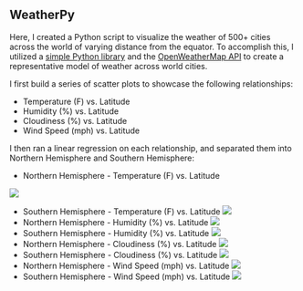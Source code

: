 ## WeatherPy

Here, I created a Python script to visualize the weather of 500+ cities across the world of varying distance from the equator. To accomplish this, I utilized a [simple Python library](https://pypi.python.org/pypi/citipy) and the [OpenWeatherMap API](https://openweathermap.org/api) to create a representative model of weather across world cities.

I first build a series of scatter plots to showcase the following relationships:

* Temperature (F) vs. Latitude
* Humidity (%) vs. Latitude
* Cloudiness (%) vs. Latitude
* Wind Speed (mph) vs. Latitude

I then ran a linear regression on each relationship, and separated them into Northern Hemisphere and Southern Hemisphere:

* Northern Hemisphere - Temperature (F) vs. Latitude

![](Images/nmt.PNG)

* Southern Hemisphere - Temperature (F) vs. Latitude
![](Images/smt.PNG)
* Northern Hemisphere - Humidity (%) vs. Latitude
![](Images/nh.PNG)
* Southern Hemisphere - Humidity (%) vs. Latitude
![](Images/sh.PNG)
* Northern Hemisphere - Cloudiness (%) vs. Latitude
![](Images/nc.PNG)
* Southern Hemisphere - Cloudiness (%) vs. Latitude
![](Images/sc.PNG)
* Northern Hemisphere - Wind Speed (mph) vs. Latitude
![](Images/nws.PNG)
* Southern Hemisphere - Wind Speed (mph) vs. Latitude
![](Images/sws.PNG)
